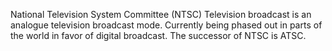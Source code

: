 National Television System Committee (NTSC) Television broadcast is an analogue television broadcast mode. Currently being phased out in parts of the world in favor of digital broadcast. The successor of NTSC is ATSC.